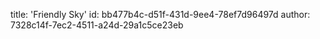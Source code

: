 title: 'Friendly Sky'
id: bb477b4c-d51f-431d-9ee4-78ef7d96497d
author: 7328c14f-7ec2-4511-a24d-29a1c5ce23eb
